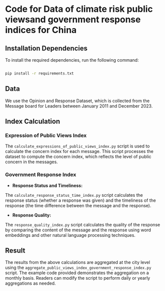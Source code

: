# Code for Data of climate risk public viewsand government response indices for China



## Installation Dependencies



To install the required dependencies, run the following command:



```bash

pip install -r requirements.txt

```



## Data



We use the Opinion and Response Dataset, which is collected from the Message board for Leaders between January 2011 and December 2023.



## Index Calculation



### Expression of Public Views Index



The `calculate_expressions_of_public_views_index.py` script is used to calculate the concern index for each message. This script processes the dataset to compute the concern index, which reflects the level of public concern in the messages.



### Government Response Index



- **Response Status and Timeliness:**

The `calculate_response_status_time_index.py` script calculates the response status (whether a response was given) and the timeliness of the response (the time difference between the message and the response).



- **Response Quality:**

The `response_quality_index.py` script calculates the quality of the response by comparing the content of the message and the response using word embeddings and other natural language processing techniques.



## Result



The results from the above calculations are aggregated at the city level using the `aggregate_public_views_index_government_response_index.py` script. The example code provided demonstrates the aggregation on a monthly basis. Readers can modify the script to perform daily or yearly aggregations as needed.
